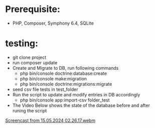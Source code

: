 # Prerequisite:
  - PHP, Composer, Symphony 6.4, SQLite
# testing:
  - git clone project
  - run composer update
  - Create and Migrate to DB, run following commands
      - php bin/console doctrine:database:create
      - php bin/console make:migration
      - php bin/console doctrine:migrations:migrate
  - seed csv file tests in test_folder
  - Run the script to update and modify entries in DB accordingly
      - php bin/console app:import-csv folder_test
  - The Video Below shows the state of the database before and after runing the script

[Screencast from 15.05.2024 02.26.17.webm](https://github.com/Ahaif/csv_minerTT/assets/81704547/f9bbca5f-726f-4bc6-9f5f-7a331aed13c1)
